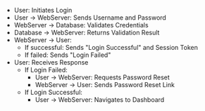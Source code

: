 - User: Initiates Login
- User -> WebServer: Sends Username and Password
- WebServer -> Database: Validates Credentials
- Database -> WebServer: Returns Validation Result
- WebServer -> User:
  - If successful: Sends "Login Successful" and Session Token
  - If failed: Sends "Login Failed"
- User: Receives Response
  - If Login Failed:
    - User -> WebServer: Requests Password Reset
    - WebServer -> User: Sends Password Reset Link
  - If Login Successful:
    - User -> WebServer: Navigates to Dashboard
